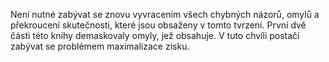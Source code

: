<emphasis level="moderate">Není nutné zabývat se znovu vyvracením všech chybných názorů,<break time="0.3s"/> omylů a překroucení skutečnosti,<break time="0.3s"/> které jsou obsaženy v tomto tvrzení.</emphasis><break time="0.5s"/> <prosody rate="95%">První dvě části této knihy demaskovaly omyly, jež obsahuje.</prosody><break time="0.5s"/> <emphasis level="strong">V tuto chvíli postačí zabývat se problémem maximalizace zisku.</emphasis> 